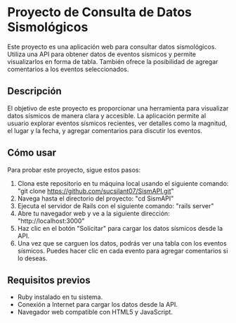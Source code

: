 # Proyecto de Consulta de Datos Sismológicos

Este proyecto es una aplicación web para consultar datos sismológicos. Utiliza una API para obtener datos de eventos sísmicos y permite visualizarlos en forma de tabla. También ofrece la posibilidad de agregar comentarios a los eventos seleccionados.

## Descripción

El objetivo de este proyecto es proporcionar una herramienta para visualizar datos sísmicos de manera clara y accesible. La aplicación permite al usuario explorar eventos sísmicos recientes, ver detalles como la magnitud, el lugar y la fecha, y agregar comentarios para discutir los eventos.

## Cómo usar

Para probar este proyecto, sigue estos pasos:

1. Clona este repositorio en tu máquina local usando el siguiente comando: "git clone https://github.com/sucsilant07/SismAPI.git"
2. Navega hasta el directorio del proyecto: "cd SismAPI"
3. Ejecuta el servidor de Rails con el siguiente comando: "rails server"
4. Abre tu navegador web y ve a la siguiente dirección: "http://localhost:3000"
5. Haz clic en el botón "Solicitar" para cargar los datos sísmicos desde la API.
6. Una vez que se carguen los datos, podrás ver una tabla con los eventos sísmicos. Puedes hacer clic en cada evento para agregar comentarios si lo deseas.

## Requisitos previos

- Ruby instalado en tu sistema.
- Conexión a Internet para cargar los datos desde la API.
- Navegador web compatible con HTML5 y JavaScript.
